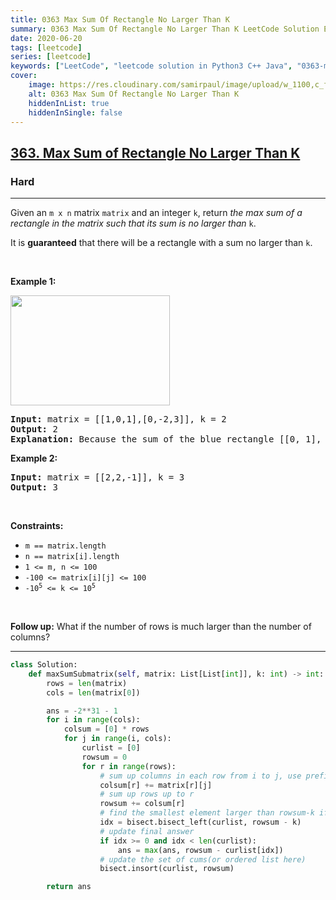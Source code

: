 ```yaml
---
title: 0363 Max Sum Of Rectangle No Larger Than K
summary: 0363 Max Sum Of Rectangle No Larger Than K LeetCode Solution Explained
date: 2020-06-20
tags: [leetcode]
series: [leetcode]
keywords: ["LeetCode", "leetcode solution in Python3 C++ Java", "0363-max-sum-of-rectangle-no-larger-than-k LeetCode Solution Explained"]
cover:
    image: https://res.cloudinary.com/samirpaul/image/upload/w_1100,c_fit,co_rgb:FFFFFF,l_text:Arial_75_bold:0363 Max Sum Of Rectangle No Larger Than K - Solution Explained/problem-solving.webp
    alt: 0363 Max Sum Of Rectangle No Larger Than K
    hiddenInList: true
    hiddenInSingle: false
---
```



<h2><a href="https://leetcode.com/problems/max-sum-of-rectangle-no-larger-than-k/">363. Max Sum of Rectangle No Larger Than K</a></h2><h3>Hard</h3><hr><div><p>Given an <code>m x n</code> matrix <code>matrix</code> and an integer <code>k</code>, return <em>the max sum of a rectangle in the matrix such that its sum is no larger than</em> <code>k</code>.</p>

<p>It is <strong>guaranteed</strong> that there will be a rectangle with a sum no larger than <code>k</code>.</p>

<p>&nbsp;</p>
<p><strong class="example">Example 1:</strong></p>
<img alt="" src="https://assets.leetcode.com/uploads/2021/03/18/sum-grid.jpg" style="width: 255px; height: 176px;">
<pre><strong>Input:</strong> matrix = [[1,0,1],[0,-2,3]], k = 2
<strong>Output:</strong> 2
<strong>Explanation:</strong> Because the sum of the blue rectangle [[0, 1], [-2, 3]] is 2, and 2 is the max number no larger than k (k = 2).
</pre>

<p><strong class="example">Example 2:</strong></p>

<pre><strong>Input:</strong> matrix = [[2,2,-1]], k = 3
<strong>Output:</strong> 3
</pre>

<p>&nbsp;</p>
<p><strong>Constraints:</strong></p>

<ul>
	<li><code>m == matrix.length</code></li>
	<li><code>n == matrix[i].length</code></li>
	<li><code>1 &lt;= m, n &lt;= 100</code></li>
	<li><code>-100 &lt;= matrix[i][j] &lt;= 100</code></li>
	<li><code>-10<sup>5</sup> &lt;= k &lt;= 10<sup>5</sup></code></li>
</ul>

<p>&nbsp;</p>
<p><strong>Follow up:</strong> What if the number of rows is much larger than the number of columns?</p>
</div>

---




```python
class Solution:
    def maxSumSubmatrix(self, matrix: List[List[int]], k: int) -> int:
        rows = len(matrix)
        cols = len(matrix[0])

        ans = -2**31 - 1
        for i in range(cols):
            colsum = [0] * rows
            for j in range(i, cols):
                curlist = [0]
                rowsum = 0
                for r in range(rows):
                    # sum up columns in each row from i to j, use prefix sum to speed up
                    colsum[r] += matrix[r][j]
                    # sum up rows up to r
                    rowsum += colsum[r]
                    # find the smallest element larger than rowsum-k if exists
                    idx = bisect.bisect_left(curlist, rowsum - k)
                    # update final answer
                    if idx >= 0 and idx < len(curlist):
                        ans = max(ans, rowsum - curlist[idx])
                    # update the set of cums(or ordered list here)
                    bisect.insort(curlist, rowsum)

        return ans              
```
